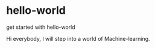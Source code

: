 # hello-world
get started with hello-world

Hi everybody,
I will step into a world of Machine-learning.

